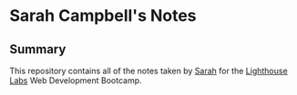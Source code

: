 # Sarah Campbell's Notes

## Summary

This repository contains all of the notes taken by [Sarah](https://github.com/campbell46) for the [Lighthouse Labs](https://www.lighthouselabs.ca) Web Development Bootcamp.